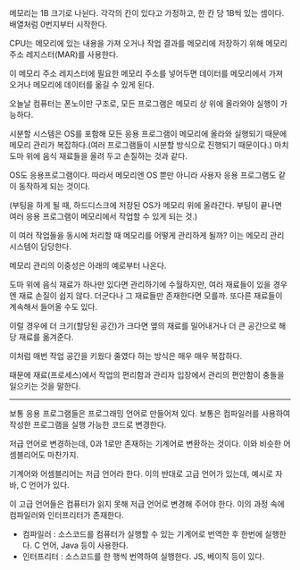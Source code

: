 메모리는 1B 크기로 나뉜다. 각각의 칸이 있다고 가정하고, 한 칸 당 1B씩 있는 셈이다.
배열처럼 0번지부터 시작한다. 

CPU는 메모리에 있는 내용을 가져 오거나 작업 결과를 메모리에 저장하기 위해 메모리 주소 레지스터(MAR)를 사용한다.

이 메모리 주소 레지스터에 필요한 메모리 주소를 넣어두면 데이터를 메모리에서 가져 오거나 메모리에 데이터를 옮길 수 있게 된다.

오늘날 컴퓨터는 폰노이만 구조로, 모든 프로그램은 메모리 상 위에 올라와야 실행이 가능하다.

시분할 시스템은 OS를 포함해 모든 응용 프로그램이 메모리에 올라와 실행되기 때문에 메모리 관리가 복잡하다.(여러 프로그램들이 시분할 방식으로 진행되기 때문이다.)
마치 도마 위에 음식 재료들을 올려 두고 손질하는 것과 같다.

OS도 응용프로그램이다. 따라서 메모리엔 OS 뿐만 아니라 사용자 응용 프로그램도 같이 동작하게 되는 것이다.

(부팅을 하게 될 때, 하드디스크에 저장된 OS가 메모리 위에 올라간다. 부팅이 끝나면 여러 응용 프로그램이 메모리에서 작업할 수 있게 되는 것.)

이 여러 작업들을 동시에 처리할 때 메모리를 어떻게 관리하게 될까? 이는 메모리 관리 시스템이 담당한다.

메모리 관리의 이중성은 아래의 예로부터 나온다.

도마 위에 음식 재료가 하나만 있다면 관리하기에 수월하지만, 여러 재료들이 있을 경우엔 재료 손질이 쉽지 않다.
더군다나 그 재료들만 존재한다면 모를까. 또다른 재료들이 계속해서 들어올 수도 있다.

이럴 경우에 더 크기(할당된 공간)가 크다면 옆의 재료를 밀어내거나 더 큰 공간으로 해당 재료를 옮겨준다. 

이처럼 매번 작업 공간을 키웠다 줄였다 하는 방식은 매우 매우 복잡하다.

때문에 재료(프로세스)에서 작업의 편리함과 관리자 입장에서 관리의 편안함이 충돌을 일으키는 것을 말한다.

---
보통 응용 프로그램들은 프로그래밍 언어로 만들어져 있다. 보통은 컴파일러를 사용하여 작성한 프로그램을 실행 가능한 코드로 변경한다.

저급 언어로 변경하는데, 0과 1로만 존재하는 기계어로 변환하는 것이다. 이와 비슷한 어셈블리어도 마찬가지.

기계어와 어셈블리어는 저급 언어라 한다. 이의 반대로 고급 언어가 있는데, 예시로 자바, C 언어가 있다.

이 고급 언어들은 컴퓨터가 읽지 못해 저급 언어로 변경해 주어야 한다. 이의 과정 속에 컴파일러와 인터프리터가 존재한다.

- 컴파일러 : 소스코드를 컴퓨터가 실행할 수 있는 기계어로 번역한 후 한번에 실행한다. C 언어, Java 등이 사용한다.
- 인터프리터 : 소스코드를 한 행씩 번역하여 실행한다. JS, 베이직 등이 있다.

